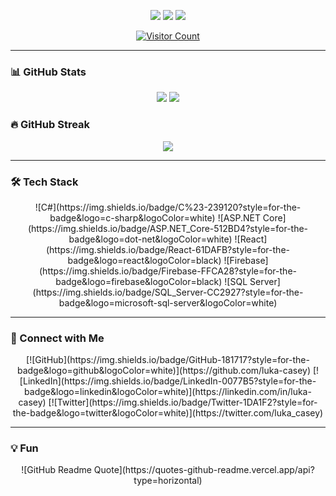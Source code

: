 <p align="center">
  <!-- Profile Cards -->
  <picture>
    <source
      srcset="https://github-profile-summary-cards.vercel.app/api/cards/profile-details?username=luka-casey&theme=tokyonight"
      media="(prefers-color-scheme: dark)"
    />
    <source
      srcset="https://github-profile-summary-cards.vercel.app/api/cards/stats?username=luka-casey&theme=nord_bright"
      media="(prefers-color-scheme: light), (prefers-color-scheme: no-preference)"
    />
    <img src="https://github-profile-summary-cards.vercel.app/api/cards/profile-details?username=luka-casey" />
  </picture>
  <picture>
    <source
      srcset="https://github-profile-summary-cards.vercel.app/api/cards/repos-per-language?username=luka-casey&theme=tokyonight"
      media="(prefers-color-scheme: dark)"
    />
    <source
      srcset="https://github-profile-summary-cards.vercel.app/api/cards/repos-per-language?username=luka-casey&theme=nord_bright"
      media="(prefers-color-scheme: light), (prefers-color-scheme: no-preference)"
    />
    <img src="https://github-profile-summary-cards.vercel.app/api/cards/repos-per-language?username=luka-casey" />
  </picture>
  <picture>
    <source
      srcset="https://github-profile-summary-cards.vercel.app/api/cards/most-commit-language?username=luka-casey&theme=tokyonight"
      media="(prefers-color-scheme: dark)"
    />
    <source
      srcset="https://github-profile-summary-cards.vercel.app/api/cards/most-commit-language?username=luka-casey&theme=nord_bright"
      media="(prefers-color-scheme: light), (prefers-color-scheme: no-preference)"
    />
    <img src="https://github-profile-summary-cards.vercel.app/api/cards/most-commit-language?username=luka-casey" />
  </picture>
</p>

<p align="center">
  <!-- Visitor count -->
  <a href="https://github.com/luka-casey">
    <img src="https://komarev.com/ghpvc/?username=luka-casey" alt="Visitor Count"/>
  </a>
</p>

---

### 📊 GitHub Stats
<p align="center">
  <img src="https://github-readme-stats.vercel.app/api?username=luka-casey&show_icons=true&theme=tokyonight&count_private=true" />
  <img src="https://github-readme-stats.vercel.app/api/top-langs/?username=luka-casey&layout=compact&theme=tokyonight" />
</p>

### 🔥 GitHub Streak
<p align="center">
  <img src="https://github-readme-streak-stats.herokuapp.com/?user=luka-casey&theme=tokyonight" />
</p>

---

### 🛠️ Tech Stack
<p align="center">
  ![C#](https://img.shields.io/badge/C%23-239120?style=for-the-badge&logo=c-sharp&logoColor=white)
  ![ASP.NET Core](https://img.shields.io/badge/ASP.NET_Core-512BD4?style=for-the-badge&logo=dot-net&logoColor=white)
  ![React](https://img.shields.io/badge/React-61DAFB?style=for-the-badge&logo=react&logoColor=black)
  ![Firebase](https://img.shields.io/badge/Firebase-FFCA28?style=for-the-badge&logo=firebase&logoColor=black)
  ![SQL Server](https://img.shields.io/badge/SQL_Server-CC2927?style=for-the-badge&logo=microsoft-sql-server&logoColor=white)
</p>

---

### 📌 Connect with Me
<p align="center">
  [![GitHub](https://img.shields.io/badge/GitHub-181717?style=for-the-badge&logo=github&logoColor=white)](https://github.com/luka-casey)
  [![LinkedIn](https://img.shields.io/badge/LinkedIn-0077B5?style=for-the-badge&logo=linkedin&logoColor=white)](https://linkedin.com/in/luka-casey)
  [![Twitter](https://img.shields.io/badge/Twitter-1DA1F2?style=for-the-badge&logo=twitter&logoColor=white)](https://twitter.com/luka_casey)
</p>

---

### 💡 Fun
<p align="center">
  ![GitHub Readme Quote](https://quotes-github-readme.vercel.app/api?type=horizontal)
</p>
